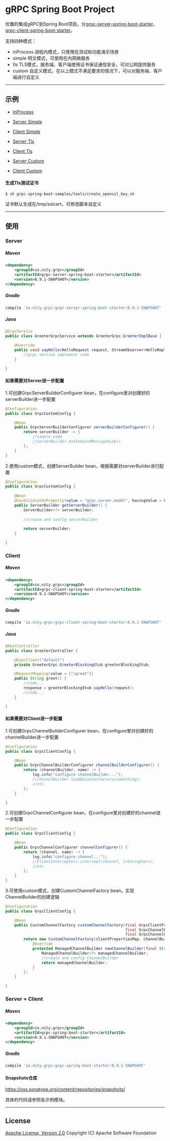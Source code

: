 gRPC Spring Boot Project
========================================

优雅的集成gRPC到Spring Boot项目。分[grpc-server-spring-boot-starter](grpc-server-spring-boot-starter)、[grpc-client-spring-boot-starter](grpc-client-spring-boot-starter)。

支持四种模式：

- inProcess 进程内模式，只使用在测试和功能演示场景
- simple 明文模式，可使用在内网微服务
- tls TLS模式，服务端、客户端使用证书保证通信安全，可对公网提供服务
- custom 自定义模式，在以上模式不满足要求的情况下，可以对服务端、客户端进行自定义

----------
## 示例

- [InProcess](grpc-spring-boot-samples/grpc-spring-boot-sample-inprocess)

- [Server Simple](grpc-spring-boot-samples/grpc-spring-boot-sample-server-simple)

- [Client Simple](grpc-spring-boot-samples/grpc-spring-boot-sample-client-simple)

- [Server Tls](grpc-spring-boot-samples/grpc-spring-boot-sample-server-tls)

- [Client Tls](grpc-spring-boot-samples/grpc-spring-boot-sample-client-tls)

- [Server Custom](grpc-spring-boot-samples/grpc-spring-boot-sample-server-custom)

- [Client Custom](grpc-spring-boot-samples/grpc-spring-boot-sample-client-custom)


#### 生成Tls测试证书

```
$ sh grpc-spring-boot-samples/tools/create_openssl_key.sh
```

证书默认生成在/tmp/sslcert，可修改脚本自定义

----------
## 使用

### Server
##### Maven
```xml
<dependency>
    <groupId>io.nity.grpc</groupId>
    <artifactId>grpc-server-spring-boot-starter</artifactId>
    <version>0.9.1-SNAPSHOT</version>
</dependency>
```

##### Gradle
```gradle
compile 'io.nity.grpc:grpc-server-spring-boot-starter:0.9.1-SNAPSHOT'
```

##### Java
```java
@GrpcService
public class GreeterGrpcService extends GreeterGrpc.GreeterImplBase {

    @Override
    public void sayHello(HelloRequest request, StreamObserver<HelloReply> responseObserver) {
        //grpc service implement code
    }

}
```

#### 如果需要对Server进一步配置
1.可创建GrpcServerBuilderConfigurer bean，在configure里对创建好的serverBuilder进一步配置
```java
@Configuration
public class GrpcCustomConfig {

    @Bean
    public GrpcServerBuilderConfigurer serverBuilderConfigurer() {
        return serverBuilder -> {
            //sample code
            //serverBuilder.maxInboundMessageSize()
        };
    }
}
```

2.使用custom模式，创建ServerBuilder bean，根据需要对serverBuilder进行配置
```java
@Configuration
public class GrpcCustomConfig {
    
    @Bean
    @ConditionalOnProperty(value = "grpc.server.model", havingValue = GrpcServerProperties.SERVER_MODEL_CUSTOM)
    public ServerBuilder getServerBuilder() {
        ServerBuilder<?> serverBuilder;
        
        //create and config serverBuilder
        
        return serverBuilder;
    }

}
```

### Client
##### Maven
```xml
<dependency>
    <groupId>io.nity.grpc</groupId>
    <artifactId>grpc-client-spring-boot-starter</artifactId>
    <version>0.9.1-SNAPSHOT</version>
</dependency>
```

##### Gradle
```gradle
compile 'io.nity.grpc:grpc-client-spring-boot-starter:0.9.1-SNAPSHOT'
```

##### Java
```java
@RestController
public class GreeterController {

    @GrpcClient("default")
    private GreeterGrpc.GreeterBlockingStub greeterBlockingStub;

    @RequestMapping(value = {"/greet"})
    public String greet() {
        //code...
        response = greeterBlockingStub.sayHello(request);
        //code...
    }

}
```

#### 如果需要对Client进一步配置
1.可创建GrpcChannelBuilderConfigurer bean，在configure里对创建好的channelBuilder进一步配置
```java
@Configuration
public class GrpcClientConfig {

    @Bean
    public GrpcChannelBuilderConfigurer channelBuilderConfigurer() {
        return (channelBuilder, name) -> {
            log.info("configure channelBuilder...");
            //channelBuilder.loadBalancerFactory(something);
            //etc.
        };
    }

}
```

2.可创建GrpcChannelConfigurer bean，在configure里对创建好的channel进一步配置
```java
@Configuration
public class GrpcClientConfig {

    @Bean
    public GrpcChannelConfigurer channelConfigurer() {
        return (channel, name) -> {
            log.info("configure channel...");
            //ClientInterceptors.intercept(channel, interceptors);
            //etc.
        };
    }
}
```

3.可使用custom模式，创建CustomChannelFactory bean，实现ChannelBuilder的创建逻辑
```java
@Configuration
public class GrpcClientConfig {

    @Bean
    public CustomChannelFactory customChannelFactory(final GrpcClientPropertiesMap clientPropertiesMap,
                                                     final GrpcChannelBuilderConfigurer channelBuilderConfigurer,
                                                     final GrpcChannelConfigurer channelConfigurer) {
        return new CustomChannelFactory(clientPropertiesMap, channelBuilderConfigurer, channelConfigurer) {
            @Override
            protected ManagedChannelBuilder newChannelBuilder(final String name, final GrpcClientProperties clientProperties) {
                ManagedChannelBuilder<?> managedChannelBuilder;
                //create and config ChannelBuilder
                return managedChannelBuilder;
            }
        };
    }

}
```

### Server + Client
##### Maven
```xml
<dependency>
    <groupId>io.nity.grpc</groupId>
    <artifactId>grpc-spring-boot-starter</artifactId>
    <version>0.9.1-SNAPSHOT</version>
</dependency>
```

##### Gradle
```gradle
compile 'io.nity.grpc:grpc-spring-boot-starter:0.9.1-SNAPSHOT'
```

#### Snapshots仓库
https://oss.sonatype.org/content/repositories/snapshots/

具体的代码请参照各示例模块。

----------
## License
[Apache License, Version 2.0](http://www.apache.org/licenses/LICENSE-2.0.html) Copyright (C) Apache Software Foundation
